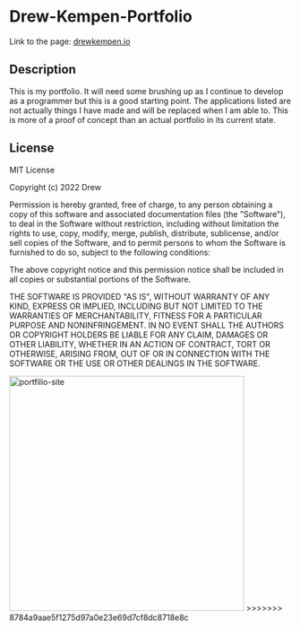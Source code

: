 # Drew-Kempen-Portfolio

Link to the page: [drewkempen.io](drewkempen.io)

## Description

This is my portfolio. It will need some brushing up as I continue to develop as a programmer but this is a 
good starting point. The applications listed are not actually things I have made and will be replaced when
I am able to. This is more of a proof of concept than an actual portfolio in its current state.

## License

MIT License

Copyright (c) 2022 Drew

Permission is hereby granted, free of charge, to any person obtaining a copy
of this software and associated documentation files (the "Software"), to deal
in the Software without restriction, including without limitation the rights
to use, copy, modify, merge, publish, distribute, sublicense, and/or sell
copies of the Software, and to permit persons to whom the Software is
furnished to do so, subject to the following conditions:

The above copyright notice and this permission notice shall be included in all
copies or substantial portions of the Software.

THE SOFTWARE IS PROVIDED "AS IS", WITHOUT WARRANTY OF ANY KIND, EXPRESS OR
IMPLIED, INCLUDING BUT NOT LIMITED TO THE WARRANTIES OF MERCHANTABILITY,
FITNESS FOR A PARTICULAR PURPOSE AND NONINFRINGEMENT. IN NO EVENT SHALL THE
AUTHORS OR COPYRIGHT HOLDERS BE LIABLE FOR ANY CLAIM, DAMAGES OR OTHER
LIABILITY, WHETHER IN AN ACTION OF CONTRACT, TORT OR OTHERWISE, ARISING FROM,
OUT OF OR IN CONNECTION WITH THE SOFTWARE OR THE USE OR OTHER DEALINGS IN THE
SOFTWARE.

<img width="419" alt="portfilio-site" src="https://user-images.githubusercontent.com/25507661/166613286-a3743dd4-baab-4ee6-875a-d488eccdcf3a.png">
>>>>>>> 8784a9aae5f1275d97a0e23e69d7cf8dc8718e8c

